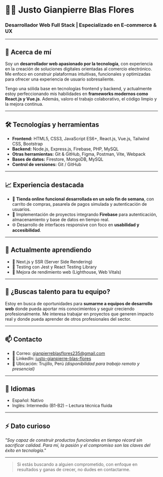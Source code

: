 # 👨‍💻 Justo Gianpierre Blas Flores

### Desarrollador Web Full Stack | Especializado en E-commerce & UX

---

## 🧭 Acerca de mí

Soy un **desarrollador web apasionado por la tecnología**, con experiencia en la creación de soluciones digitales orientadas al comercio electrónico. Me enfoco en construir plataformas intuitivas, funcionales y optimizadas para ofrecer una experiencia de usuario sobresaliente.

Tengo una sólida base en tecnologías frontend y backend, y actualmente estoy perfeccionando mis habilidades en **frameworks modernos como React.js y Vue.js**. Además, valoro el trabajo colaborativo, el código limpio y la mejora continua.

---

## 🛠️ Tecnologías y herramientas

- **Frontend:** HTML5, CSS3, JavaScript ES6+, React.js, Vue.js, Tailwind CSS, Bootstrap  
- **Backend:** Node.js, Express.js, Firebase, PHP, MySQL  
- **Otras herramientas:** Git & GitHub, Figma, Postman, Vite, Webpack  
- **Bases de datos:** Firestore, MongoDB, MySQL  
- **Control de versiones:** Git / GitHub

---

## 📈 Experiencia destacada

- 🛒 **Tienda online funcional desarrollada en un solo fin de semana**, con carrito de compras, pasarela de pagos simulada y autenticación de usuarios.
- 🔧 Implementación de proyectos integrando **Firebase** para autenticación, almacenamiento y base de datos en tiempo real.
- 🌐 Desarrollo de interfaces responsive con foco en **usabilidad y accesibilidad**.

---

## 🌱 Actualmente aprendiendo

- 🔄 Next.js y SSR (Server Side Rendering)
- 🧪 Testing con Jest y React Testing Library
- 🚀 Mejora de rendimiento web (Lighthouse, Web Vitals)

---

## 🤝 ¿Buscas talento para tu equipo?

Estoy en busca de oportunidades para **sumarme a equipos de desarrollo web** donde pueda aportar mis conocimientos y seguir creciendo profesionalmente. Me interesa trabajar en proyectos que generen impacto real y donde pueda aprender de otros profesionales del sector.

---

## 📫 Contacto

- 📧 Correo: [gianpierreblasflores235@gmail.com](mailto:gianpierreblasflores235@gmail.com)
- 💼 LinkedIn: [justo-gianpierre-blas-flores](https://www.linkedin.com/in/justo-gianpierre-blas-flores-5ba671302)
- 📍 Ubicación: Trujillo, Perú *(disponibilidad para trabajo remoto y presencial)*

---

## 💬 Idiomas

- Español: Nativo  
- Inglés: Intermedio (B1-B2) – Lectura técnica fluida

---

## ⚡ Dato curioso

*"Soy capaz de construir productos funcionales en tiempo récord sin sacrificar calidad. Para mí, la pasión y el compromiso son las claves del éxito en tecnología."*

---

> Si estás buscando a alguien comprometido, con enfoque en resultados y ganas de crecer, no dudes en contactarme.
